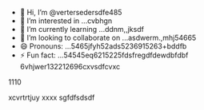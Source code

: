 - 👋 Hi, I’m @vertersedersdfe485
- 👀 I’m interested in ...cvbhgn
- 🌱 I’m currently learning ...ddnm,,jksdf
- 💞️ I’m looking to collaborate on ...asdwerm.,mhj54665
- 😄 Pronouns: ...5465jfyh52ads5236915263+bddfb
- ⚡ Fun fact: ...54545eq6215225fdsfregdfdewdbfdbf
6vhjwer132212696cxvsdfcvxc
<!---vbmsdft5484822gffgfggterer
verterseder/verterseder is a ✨ special566 ✨ rep12ository because its `README.md`22662 cdsd(this fvxcile) appears on your GitHub profile.
You can click the Preview link to take a look at your changes.51514ccc65trgfd
--->1110
xcvrtrtjuy
xxxx
sgfdfsdsdf
